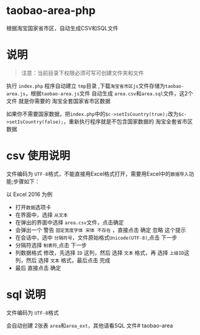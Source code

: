 # taobao-area-php
根据淘宝国家省市区，自动生成CSV和SQL文件

# 说明

>注意：当前目录下权限必须可写可创建文件夹和文件


执行 `index.php` 程序自动建立 `tmp`目录 ,下载`淘宝省市区js`文件存储为`taobao-area.js`，根据`taobao-area.js`文件 自动生成 `area.csv`和`area.sql`文件，这2个文件 就是你需要的 淘宝全套国家省市区数据


如果你不需要国家数据，把`index.php`中的`$c->setIsCountry(true);`改为`$c->setIsCountry(false);`，重新执行程序就是不包含国家数据的 淘宝全套省市区数据


# csv 使用说明

文件编码为 `UTF-8`格式，不能直接用Excel格式打开，需要用Excel中的`数据导入`功能;步骤如下：

以 Excel 2016 为例

 - 打开`数据`选项卡
 - 在界面中，选择 `从文本`
 - 在弹出的界面中选择 `area.csv`文件，点击确定
 - 会弹出一个 警告 `固定宽度字体 宋体 不存在` ，直接点击 确定  忽略 这个提示
 - 在会话中，选中 `分隔符号`，文件原始格式`Unicode(UTF-8)`,点击 下一步
 - 分隔符选择 `制表符`,点击 下一步
 - 列数据格式 修改，先选择 `ID` 这列，然后 选择 `文本` 格式，再 选择 `上级ID`这列，然后 选择 `文本` 格式，最后点击 完成
 - 最后 直接点击  确定
 
# sql 说明
文件编码为 `UTF-8`格式

会自动创建 2张表 `area`和`area_ext`，其他请看SQL 文件# taobao-area
